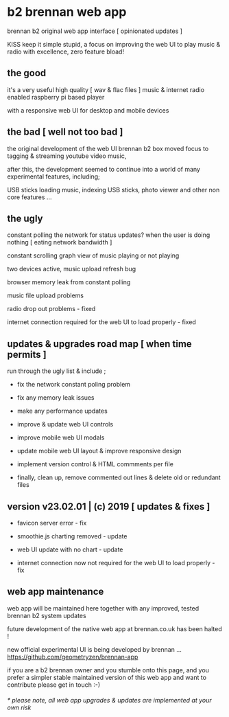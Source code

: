 # b2 brennan web app

brennan b2 original web app interface [ opinionated updates ]

KISS keep it simple stupid, a focus on improving the web UI to play music & radio with excellence, zero feature bload!


## the good

it's a very useful high quality [ wav & flac files ] music & internet radio enabled raspberry pi based player

with a responsive web UI for desktop and mobile devices


## the bad [ well not too bad ]

the original development of the web UI brennan b2 box moved focus to tagging & streaming youtube video music,

after this, the development seemed to continue into a world of many experimental features, including;

USB sticks loading music, indexing USB sticks, photo viewer and other non core features ...


## the ugly

constant polling the network for status updates? when the user is doing nothing [ eating network bandwidth ]

constant scrolling graph view of music playing or not playing

two devices active, music upload refresh bug

browser memory leak from constant polling

music file upload problems

radio drop out problems - fixed

internet connection required for the web UI to load properly - fixed


## updates & upgrades road map [ when time permits ]

run through the ugly list & include ;

- fix the network constant poling problem

- fix any memory leak issues

- make any performance updates

- improve & update web UI controls

- improve mobile web UI modals

- update mobile web UI layout & improve responsive design

- implement version control & HTML commments per file

- finally, clean up, remove commented out lines & delete old or redundant files 


## version v23.02.01 | (c) 2019 [ updates & fixes ]

- favicon server error - fix

- smoothie.js charting removed - update

- web UI update with no chart - update

- internet connection now not required for the web UI to load properly - fix


## web app maintenance

web app will be maintained here together with any improved, tested brennan b2 system updates 

future development of the native web app at brennan.co.uk has been halted !

new official experimental UI is being developed by brennan ... https://github.com/geometryzen/brennan-app 

if you are a b2 brennan owner and you stumble onto this page, and you prefer a simpler stable maintained version of this web app and want to contribute please get in touch :-)

###### * please note, all web app upgrades & updates are implemented at your own risk

